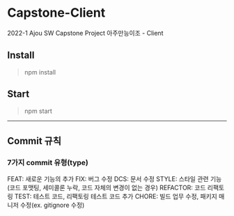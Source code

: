 # Capstone-Client
2022-1 Ajou SW Capstone Project 아주만능이조 - Client

## Install
> npm install

## Start
> npm start

------------
## Commit 규칙
### 7가지 commit 유형(type)

FEAT: 새로운 기능의 추가
FIX: 버그 수정
DCS: 문서 수정
STYLE: 스타일 관련 기능(코드 포맷팅, 세미콜론 누락, 코드 자체의 변경이 없는 경우)
REFACTOR: 코드 리팩토링
TEST: 테스트 코드, 리팩토링 테스트 코드 추가
CHORE: 빌드 업무 수정, 패키지 매니저 수정(ex. gitignore 수정)
